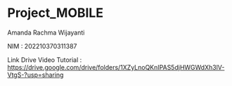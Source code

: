 # Project_MOBILE

Amanda Rachma Wijayanti

NIM : 202210370311387


Link Drive Video Tutorial : https://drive.google.com/drive/folders/1XZyLnoQKnIPAS5djHWGWdXh3lV-VtgS-?usp=sharing
